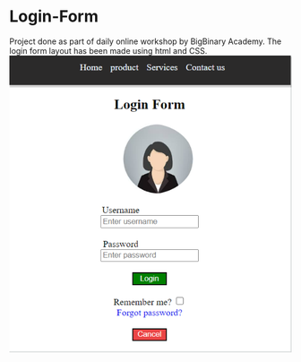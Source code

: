 # Login-Form
Project done as part of daily online workshop by BigBinary Academy. The login form layout has been made using html and CSS.
![Login Form](logingit.png)
